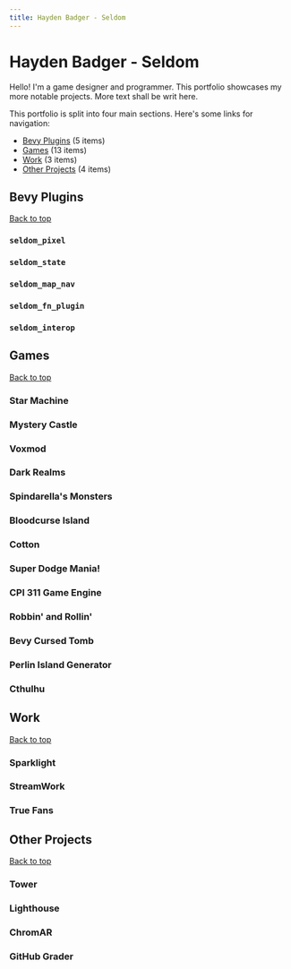 ```yaml
---
title: Hayden Badger - Seldom
---
```


# Hayden Badger - Seldom

Hello! I'm a game designer and programmer. This portfolio showcases my more notable projects. More text shall be writ here.

This portfolio is split into four main sections. Here's some links for navigation:

- [Bevy Plugins](#bevy-plugins) (5 items)
- [Games](#games) (13 items)
- [Work](#work) (3 items)
- [Other Projects](#other-projects) (4 items)

## Bevy Plugins

[Back to top](#hayden-badger-aka-seldom)

### `seldom_pixel`

### `seldom_state`

### `seldom_map_nav`

### `seldom_fn_plugin`

### `seldom_interop`

## Games

[Back to top](#hayden-badger-aka-seldom)

### Star Machine

### Mystery Castle

### Voxmod

### Dark Realms

### Spindarella's Monsters

### Bloodcurse Island

### Cotton

### Super Dodge Mania!

### CPI 311 Game Engine

### Robbin' and Rollin'

### Bevy Cursed Tomb

### Perlin Island Generator

### Cthulhu

## Work

[Back to top](#hayden-badger-aka-seldom)

### Sparklight

### StreamWork

### True Fans

## Other Projects

[Back to top](#hayden-badger-aka-seldom)

### Tower

### Lighthouse

### ChromAR

### GitHub Grader
